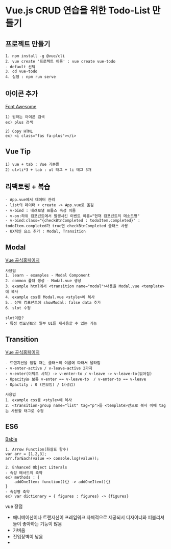 ﻿# Vue.js CRUD 연습을 위한 Todo-List 만들기

## 프로젝트 만들기
```
1. npm install -g @vue/cli
2. vue create '프로젝트 이름' : vue create vue-todo 
- default 선택
3. cd vue-todo
4. 실행 : npm run serve
```

## 아이콘 추가
[Font Awesome](https://fontawesome.com/icons?d=gallery)
```
1) 원하는 아이콘 검색
ex) plus 검색

2) Copy HTML 
ex) <i class="fas fa-plus"></i>
```
## Vue Tip
```
1) vue + tab : Vue 기본틀
2) ul>li*3 + tab : ul 태그 + li 태그 3개
```

## 리팩토링 + 복습
```
- App.vue에서 데이터 관리
- list의 데이터 + create -> App.vue로 옮김
- v-bind : 내려보낼 프롭스 속성 이름
- v-on:하위 컴포넌트에서 발생시킨 이벤트 이름="현재 컴포넌트의 메소드명"
- v-bind:class="{checkBtnCompleted : todoItem.completed}" : todoItem.completed가 true면 checkBtnCompleted 클래스 사용
- UX적인 요소 추가 : Modal, Transition
```

## Modal
[Vue 공식홈페이지](https://vuejs.org/v2/examples/modal.html)

```
사용법
1. learn - examples - Modal Component
2. common 폴더 생성 - Modal.vue 생성
3. example html에서 <transition name="modal">내용을 Modal.vue <template>에 복사
4. example css를 Modal.vue <style>에 복사
5.. 상위 컴포넌트에 showModal: false data 추가
6. slot 수정

slot이란?
- 특정 컴포넌트의 일부 UI를 재사용할 수 있는 기능
```

## Transition
[Vue 공식홈페이지](https://vuejs.org/v2/guide/transitions.html#List-Transitions)
```
- 트랜지션을 입힐 때는 클래스의 이름에 따라서 달라짐
- v-enter-active / v-leave-active 2가지
- v-enter(이펙트 시작) -> v-enter-to / v-leave -> v-leave-to(없어짐)
- Opacity는 보통 v-enter == v-leave-to  / v-enter-to == v-leave
- Opactity : 0 (안보임) / 1(생김)

사용법
1. example css를 <style>에 복사
2. <transition-group name="list" tag="p">를 <template>안으로 복사 이때 tag는 사용할 태그로 수정
```

## ES6
[Bable](https://babeljs.io/repl/#?browsers=&build=&builtIns=false&spec=false&loose=false&code_lz=Q&debug=false&forceAllTransforms=false&shippedProposals=false&circleciRepo=&evaluate=false&fileSize=false&timeTravel=false&sourceType=module&lineWrap=true&presets=es2015%2Creact%2Cstage-2&prettier=false&targets=&version=7.9.0&externalPlugins=)
```
1. Arrow Function(화살표 함수) 
var arr = [1,2,3];
arr.forEach(value => console.log(value));

2. Enhanced Object Literals
- 속성 메서드의 축약
ex) methods : {
	addOneItem: function(){} -> addOneItem(){}
}
- 속성명 축약
ex) var dictionary = { figures : figures} -> {figures}
```

vue 장점
- 애니메이션이나 트랜지션이 프레임워크 자체적으로 제공되서 디자이너와 퍼블리셔들이 좋아하는 기능이 많음
- 가벼움
- 진입장벽이 낮음
- 